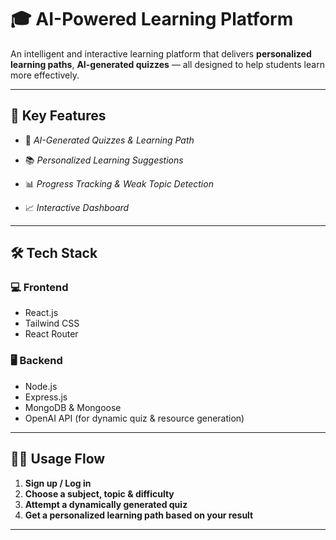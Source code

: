 # 🎓 AI-Powered Learning Platform

An intelligent and interactive learning platform that delivers **personalized learning paths**, **AI-generated quizzes** — all designed to help students learn more effectively.

---

## 🚀 Key Features

- 🤖 *AI-Generated Quizzes & Learning Path*

- 📚 *Personalized Learning Suggestions* 

- 📊 *Progress Tracking & Weak Topic Detection*

- 📈 *Interactive Dashboard*
 
---

## 🛠️ Tech Stack

### 💻 Frontend
- React.js  
- Tailwind CSS  
- React Router  

### 🖥️ Backend
- Node.js  
- Express.js  
- MongoDB & Mongoose  
- OpenAI API (for dynamic quiz & resource generation)
---

## 👨‍🏫 Usage Flow

1. **Sign up / Log in**
2. **Choose a subject, topic & difficulty**
3. **Attempt a dynamically generated quiz**
4. **Get a personalized learning path based on your result**

---
